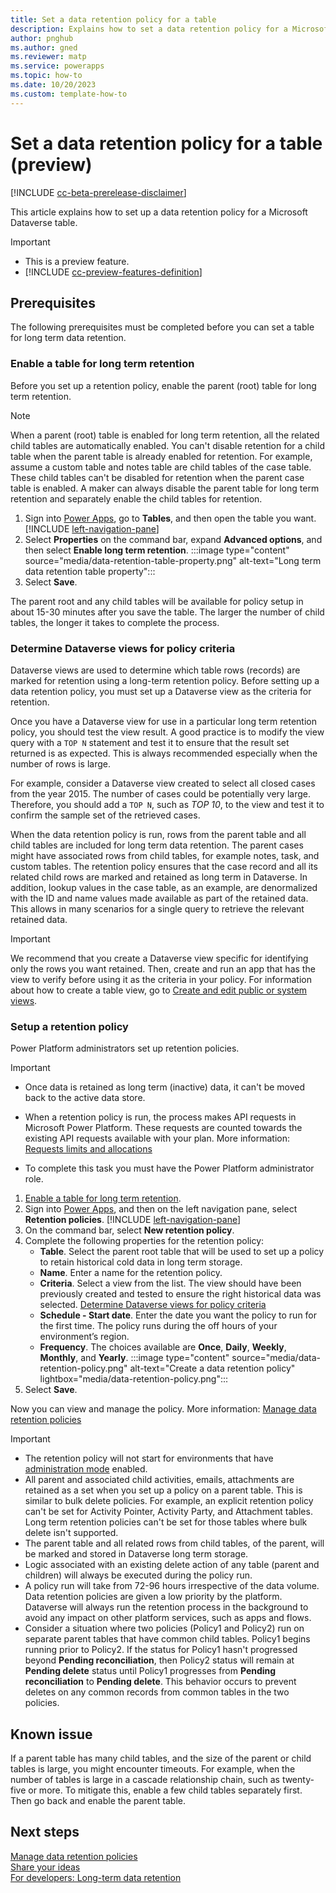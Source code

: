 ```yaml
---
title: Set a data retention policy for a table
description: Explains how to set a data retention policy for a Microsoft Dataverse table. 
author: pnghub
ms.author: gned
ms.reviewer: matp
ms.service: powerapps
ms.topic: how-to 
ms.date: 10/20/2023
ms.custom: template-how-to
---
```

# Set a data retention policy for a table (preview)

[!INCLUDE [cc-beta-prerelease-disclaimer](../../includes/cc-beta-prerelease-disclaimer.md)]

This article explains how to set up a data retention policy for a Microsoft Dataverse table.

> [!IMPORTANT]
> - This is a preview feature.
> - [!INCLUDE [cc-preview-features-definition](../../includes/cc-preview-features-definition.md)]

## Prerequisites

The following prerequisites must be completed before you can set a table for long term data retention.

### Enable a table for long term retention

Before you set up a retention policy, enable the parent (root) table for long term retention.

> [!NOTE]
> When a parent (root) table is enabled for long term retention, all the related child tables are automatically enabled. You can't disable retention for a child table when the parent table is already enabled for retention. For example, assume a custom table and notes table are child tables of the case table. These child tables can't be disabled for retention when the parent case table is enabled. A maker can always disable the parent table for long term retention and separately enable the child tables for retention.

1. Sign into [Power Apps](https://make.powerapps.com/?utm_source=padocs&utm_medium=linkinadoc&utm_campaign=referralsfromdoc), go to **Tables**, and then open the table you want. [!INCLUDE [left-navigation-pane](../../includes/left-navigation-pane.md)]
1. Select **Properties** on the command bar, expand **Advanced options**, and then select **Enable long term retention**.
   :::image type="content" source="media/data-retention-table-property.png" alt-text="Long term data retention table property":::
1. Select **Save**.

The parent root and any child tables will be available for policy setup in about 15-30 minutes after you save the table. The larger the number of child tables, the longer it  takes to complete the process.

### Determine Dataverse views for policy criteria

Dataverse views are used to determine which table rows (records) are marked for retention using a long-term retention policy. Before setting up a data retention policy, you must set up a Dataverse view as the criteria for retention.

Once you have a Dataverse view for use in a particular long term retention policy, you should test the view result. A good practice is to modify the view query with a `TOP N` statement and test it to ensure that the result set returned is as expected. This is always recommended especially when the number of rows is large.

For example, consider a Dataverse view created to select all closed cases from the year 2015. The number of cases could be potentially very large. Therefore, you should add a `TOP N`, such as *TOP 10*, to the view and test it to confirm the sample set of the retrieved cases.

When the data retention policy is run, rows from the parent table and all child tables are included for long term data retention. The parent cases might have associated rows from child tables, for example notes, task, and custom tables. The retention policy ensures that the case record and all its related child rows are marked and retained as long term in Dataverse. In addition, lookup values in the case table, as an example, are denormalized with the ID and name values made available as part of the retained data. This allows in many scenarios for a single query to retrieve the relevant retained data.

> [!IMPORTANT]
> We recommend that you create a Dataverse view specific for identifying only the rows you want retained. Then, create and run an app that has the view to verify before using it as the criteria in your policy. For information about how to create a table view, go to [Create and edit public or system views](../model-driven-apps/create-or-edit-model-driven-app-view.md).

### Setup a retention policy

Power Platform administrators set up retention policies.

> [!IMPORTANT]
> - Once data is retained as long term (inactive) data, it can't be moved back to the active data store.
>
> - When a retention policy is run, the process makes API requests in Microsoft Power Platform. These requests are counted towards the existing API requests available with your plan. More information: [Requests limits and allocations](/power-platform/admin/api-request-limits-allocations)
>
> - To complete this task you must have the Power Platform administrator role.

1. [Enable a table for long term retention](#enable-a-table-for-long-term-retention).
1. Sign into [Power Apps](https://make.powerapps.com/?utm_source=padocs&utm_medium=linkinadoc&utm_campaign=referralsfromdoc), and then on the left navigation pane, select **Retention policies**. [!INCLUDE [left-navigation-pane](../../includes/left-navigation-pane.md)]
1. On the command bar, select **New retention policy**.
1. Complete the following properties for the retention policy:
   - **Table**. Select the parent root table that will be used to set up a policy to retain historical cold data in long term storage.
   - **Name**. Enter a name for the retention policy.
   - **Criteria**. Select a view from the list. The view should have been previously created and tested to ensure the right historical data was selected. [Determine Dataverse views for policy criteria](#determine-dataverse-views-for-policy-criteria)
   - **Schedule - Start date**. Enter the date you want the policy to run for the first time. The policy runs during the off hours of your environment’s region.
   - **Frequency**. The choices available are **Once**, **Daily**, **Weekly**, **Monthly**, and **Yearly**.
   :::image type="content" source="media/data-retention-policy.png" alt-text="Create a data retention policy" lightbox="media/data-retention-policy.png":::
1. Select **Save**.

Now you can view and manage the policy. More information: [Manage data retention policies](data-retention-manage.md)

> [!IMPORTANT]
>
> - The retention policy will not start for environments that have [administration mode](/power-platform/admin/admin-mode) enabled.
> - All parent and associated child activities, emails, attachments are retained as a set when you set up a policy on a parent table. This is similar to bulk delete policies. For example, an explicit retention policy can't be set for Activity Pointer, Activity Party, and Attachment tables. Long term retention policies can't be set for those tables where bulk delete isn't supported.
> - The parent table and all related rows from child tables, of the parent, will be marked and stored in Dataverse long term storage.
> - Logic associated with an existing delete action of any table (parent and children) will always be executed during the policy run.
> - A policy run will take from 72-96 hours irrespective of the data volume. Data retention policies are given a low priority by the platform. Dataverse will always run the retention process in the background to avoid any impact on other platform services, such as apps and flows.
> - Consider a situation where two policies (Policy1 and Policy2) run on separate parent tables that have common child tables. Policy1 begins running prior to Policy2. If the status for Policy1 hasn't progressed beyond **Pending reconciliation**, then Policy2 status will remain at **Pending delete** status until Policy1 progresses from **Pending reconciliation** to **Pending delete**. This behavior occurs to prevent deletes on any common records from common tables in the two policies.

## Known issue

If a parent table has many child tables, and the size of the parent or child tables is large, you might encounter timeouts. For example, when the number of tables is large in a cascade relationship chain, such as twenty-five or more. To mitigate this, enable a few child tables separately first. Then go back and enable the parent table.

## Next steps

[Manage data retention policies](data-retention-manage.md) <br />
[Share your ideas](https://experience.dynamics.com/ideas/categories/list/?category=55f731de-11f3-ed11-8848-00224827ed7b&forum=eef9aef6-0ff3-ed11-8848-00224827e88b) <br />
[For developers: Long-term data retention](../../developer/data-platform/long-term-retention.md)
